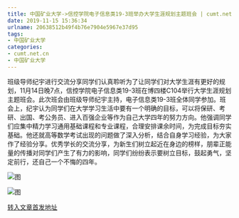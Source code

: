 ```yaml
---
title: 中国矿业大学->信控学院电子信息类19-3班举办大学生涯规划主题班会 | cumt.net.cn
date: 2019-11-15 15:36:34
urlname: 20638512b49f4b76e7904e5967e37d95
tags: 
- 中国矿业大学
categories:
- cumt.net.cn
- 中国矿业大学
---
```

班级导师纪宇进行交流分享同学们认真聆听为了让同学们对大学生涯有更好的规划，11月14日晚7点，信控学院电子信息类19-3班在博四楼C104举行大学生涯规划主题班会。此次班会由班级导师纪宇主持，电子信息类19-3班全体同学参加。班会上，纪宇认为同学们在大学学习生活中要有一个明确的目标，可以将保研、考研、出国、考公务员、进入百强企业等作为自己大学四年的努力方向。他强调同学们应集中精力学习通用基础课程和专业课程，合理安排课余时间，为完成目标夯实基础。他还就高等数学考试出现的问题做了深入分析，结合自身学习经验，为大家作了经验分享。优秀学长的交流分享，为新生们树立起近在身边的榜样，朋辈正能量的传播对同学们产生了有力的影响，同学们纷纷表示要树立目标，鼓起勇气，坚定前行，还自己一个不悔的四年。

![图](http://xwzx.cumt.edu.cn/_upload/article/images/00/2b/e2ca1a9c4783af7b364686d9bddd/9ab4da7f-4ca7-4355-a972-2fadbba48f18.png)

![图](http://xwzx.cumt.edu.cn/_upload/article/images/00/2b/e2ca1a9c4783af7b364686d9bddd/19a399a0-aa0a-4be2-a60f-c46e5a7733a1.png)

[转入文章首发地址](http://xwzx.cumt.edu.cn/63/9a/c523a549786/page.htm)